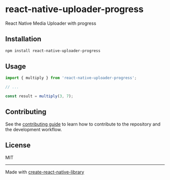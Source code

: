 # react-native-uploader-progress

React Native Media Uploader with progress

## Installation

```sh
npm install react-native-uploader-progress
```

## Usage


```js
import { multiply } from 'react-native-uploader-progress';

// ...

const result = multiply(3, 7);
```


## Contributing

See the [contributing guide](CONTRIBUTING.md) to learn how to contribute to the repository and the development workflow.

## License

MIT

---

Made with [create-react-native-library](https://github.com/callstack/react-native-builder-bob)
